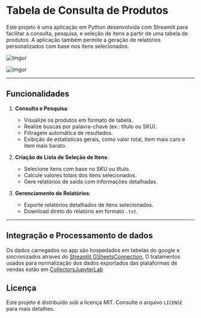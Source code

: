 ﻿# Tabela de Consulta de Produtos

Este projeto é uma aplicação em Python desenvolvida com Streamlit para facilitar a consulta, pesquisa, e seleção de itens a partir de uma tabela de produtos. A aplicação também permite a geração de relatórios personalizados com base nos itens selecionados.

![Imgur](https://i.imgur.com/hQgCXxv.png)

![Imgur](https://i.imgur.com/x8SQCD1.png)

---

## Funcionalidades

1. **Consulta e Pesquisa**:
   - Visualize os produtos em formato de tabela.
   - Realize buscas por palavra-chave (ex.: título ou SKU).
   - Filtragem automática de resultados.
   - Exibição de estatísticas gerais, como valor total, item mais caro e item mais barato.

2. **Criação de Lista de Seleção de Itens**:
   - Selecione itens com base no SKU ou título.
   - Calcule valores totais dos itens selecionados.
   - Gere relatórios de saída com informações detalhadas.

3. **Gerenciamento de Relatórios**:
   - Exporte relatórios detalhados de itens selecionados.
   - Download direto do relatório em formato `.txt`.

---

## Integração e Processamento de dados

Os dados carregados no app são hospedados em tabelas do google e sincronizados atraves do [Streamlit GSheetsConnection](https://github.com/streamlit/gsheets-connection), 
O tratamentos usados para normalização dos dados exportados das plataformas de vendas estão em [CollectorsJupyterLab](https://github.com/NonakaVal/CollectorsJupyterLab)





## Licença

Este projeto é distribuído sob a licença MIT. Consulte o arquivo `LICENSE` para mais detalhes.
